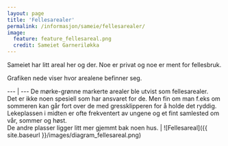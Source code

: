 ```yaml
---
layout: page
title: 'Fellesarealer'
permalink: /informasjon/sameie/fellesarealer/
image:
  feature: feature_fellesareal.png
  credit: Sameiet Garneriløkka
---
```

Sameiet har litt areal her og der. Noe er privat og noe er ment for fellesbruk.

Grafiken nede viser hvor arealene befinner seg.

--- | ---
De mørke-grønne markerte arealer ble utvist som fellesarealer.<br/>  Det er ikke noen spesiell som har ansvaret for de. Men fin om man f.eks om sommeren kan går fort over de med gressklipperen for å holde det ryddig.<br/>Lekeplassen i midten er ofte frekventert av ungene og et fint samlested om vår, sommer og høst.<br/> De andre plasser ligger litt mer gjemmt bak noen hus. | ![Fellesareal]({{ site.baseurl }}/images/diagram_fellesareal.png)
